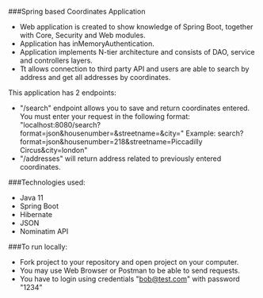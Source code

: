 ###Spring based Coordinates Application
- Web application is created to show knowledge of Spring Boot, together with Core, Security and Web modules.
- Application has inMemoryAuthentication.
- Application implements N-tier architecture and consists of DAO, service and controllers layers.
- Tt allows connection to third party API and users are able to search by address and get all addresses by coordinates.

This application has 2 endpoints:
- "/search" endpoint allows you to save and return coordinates entered.
  You must enter your request in the following format:
  "localhost:8080/search?format=json&housenumber=<ENTER HOUSER NUMBER>&streetname=<ENTER STREET>&city=<ENTER CITY>"
  Example: search?format=json&housenumber=218&streetname=Piccadilly Circus&city=london"
- "/addresses" will return address related to previously entered coordinates.

###Technologies used:
- Java 11
- Spring Boot
- Hibernate
- JSON
- Nominatim API

###To run locally:
- Fork project to your repository and open project on your computer.
- You may use Web Browser or Postman to be able to send requests.
- You have to login using credentials "bob@test.com" with password "1234"
